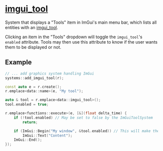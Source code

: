 # [imgui_tool](imgui_tool.hpp)

System that displays a "Tools" item in ImGui's main menu bar, which lists all entities with an [imgui_tool](../../data/imgui_tool.md).

Clicking an item in the "Tools" dropdown will toggle the `imgui_tool`'s `enabled` attribute. Tools may then use this attribute to know if the user wants them to be displayed or not.

## Example

```cpp
// ... add graphics system handling ImGui
systems::add_imgui_tool(r);

const auto e = r.create();
r.emplace<data::name>(e, "My tool");

auto & tool = r.emplace<data::imgui_tool>();
tool.enabled = true;

r.emplace<functions::execute>(e, [&](float delta_time) {
    if (!tool.enabled) // May be set to false by the ImGuiToolSystem
        return;

    if (ImGui::Begin("My window", &tool.enabled)) // This will make the ImGui window have a "close" button
        ImGui::Text("Content");
    ImGui::End();
});
```
